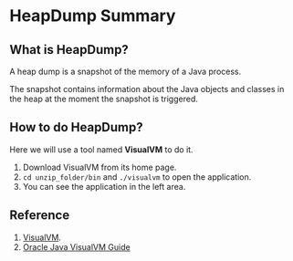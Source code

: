 # HeapDump Summary

## What is HeapDump?
A heap dump is a snapshot of the memory of a Java process.

The snapshot contains information about the Java objects and classes in the heap at the moment the snapshot is triggered.

## How to do HeapDump?
Here we will use a tool named **VisualVM** to do it.

1. Download VisualVM from its home page.
2. `cd unzip_folder/bin` and `./visualvm` to open the application.
3. You can see the application in the left area.

## Reference
1. [VisualVM](https://visualvm.github.io/).
1. [Oracle Java VisualVM Guide](https://docs.oracle.com/javase/8/docs/technotes/guides/visualvm/heapdump.html)
